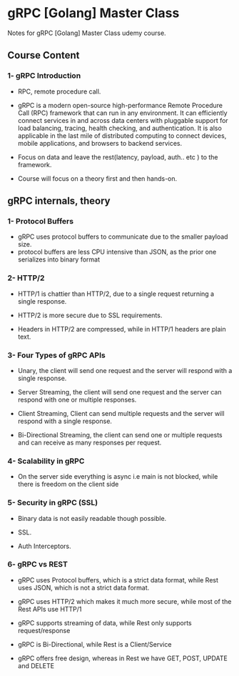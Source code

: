 # gRPC [Golang] Master Class
Notes for gRPC [Golang] Master Class udemy course.
## Course Content

### 1- gRPC Introduction

-   RPC, remote procedure call.
    
-   ​​gRPC is a modern open-source high-performance Remote Procedure Call (RPC) framework that can run in any environment. It can efficiently connect services in and across data centers with pluggable support for load balancing, tracing, health checking, and authentication. It is also applicable in the last mile of distributed computing to connect devices, mobile applications, and browsers to backend services.
    
-   Focus on data and leave the rest(latency, payload, auth.. etc ) to the framework.
    
-   Course will focus on a theory first and then hands-on.

## gRPC internals, theory

### 1- Protocol Buffers

-   gRPC uses protocol buffers to communicate due to the smaller payload size.
-   protocol buffers are less CPU intensive than JSON, as the prior one serializes into binary format
### 2- HTTP/2

-   HTTP/1 is chattier than HTTP/2, due to a single request returning a single response.
    
-   HTTP/2 is more secure due to SSL requirements.
    
-   Headers in HTTP/2 are compressed, while in HTTP/1 headers are plain text.
    

### 3- Four Types of gRPC APIs

-   Unary, the client will send one request and the server will respond with a single response.
    
-   Server Streaming, the client will send one request and the server can respond with one or multiple responses.
    
-   Client Streaming, Client can send multiple requests and the server will respond with a single response.
    
-   Bi-Directional Streaming, the client can send one or multiple requests and can receive as many responses per request.
    

### 4- Scalability in gRPC

-   On the server side everything is async i.e main is not blocked, while there is freedom on the client side
    

### 5- Security in gRPC (SSL)

-   Binary data is not easily readable though possible.
    
-   SSL.
    
-   Auth Interceptors.
    

### 6- gRPC vs REST

-   gRPC uses Protocol buffers, which is a strict data format, while Rest uses JSON, which is not a strict data format.
    
-   gRPC uses HTTP/2 which makes it much more secure, while most of the Rest APIs use HTTP/1
    
-   gRPC supports streaming of data, while Rest only supports request/response
    
-   gRPC is Bi-Directional, while Rest is a Client/Service
    
-   gRPC offers free design, whereas in Rest we have GET, POST, UPDATE and DELETE